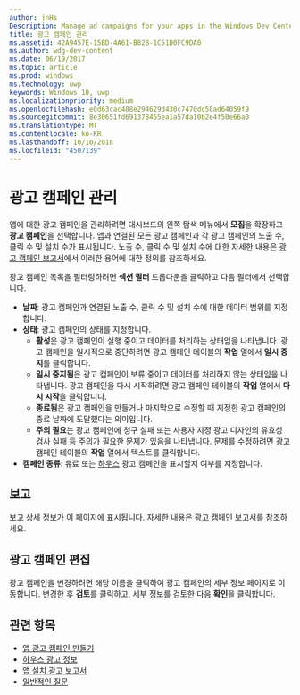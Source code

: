 ```yaml
---
author: jnHs
Description: Manage ad campaigns for your apps in the Windows Dev Center dashboard.
title: 광고 캠페인 관리
ms.assetid: 42A9457E-15BD-4A61-B828-1C51D0FC9DA0
ms.author: wdg-dev-content
ms.date: 06/19/2017
ms.topic: article
ms.prod: windows
ms.technology: uwp
keywords: Windows 10, uwp
ms.localizationpriority: medium
ms.openlocfilehash: e0d63cac488e294629d430c7470dc58ad64059f9
ms.sourcegitcommit: 8e30651fd691378455ea1a57da10b2e4f50e66a0
ms.translationtype: MT
ms.contentlocale: ko-KR
ms.lasthandoff: 10/10/2018
ms.locfileid: "4507139"
---
```

# <a name="manage-your-ad-campaign"></a>광고 캠페인 관리


앱에 대한 광고 캠페인을 관리하려면 대시보드의 왼쪽 탐색 메뉴에서 **모집**을 확장하고 **광고 캠페인**을 선택합니다. 앱과 연결된 모든 광고 캠페인과 각 광고 캠페인의 노출 수, 클릭 수 및 설치 수가 표시됩니다. 노출 수, 클릭 수 및 설치 수에 대한 자세한 내용은 [광고 캠페인 보고서](promote-your-app-report.md)에서 이러한 용어에 대한 정의를 참조하세요.

광고 캠페인 목록을 필터링하려면 **섹션 필터** 드롭다운을 클릭하고 다음 필터에서 선택합니다.

-   **날짜**: 광고 캠페인과 연결된 노출 수, 클릭 수 및 설치 수에 대한 데이터 범위를 지정합니다.
-   **상태**: 광고 캠페인의 상태를 지정합니다.
    -   **활성**은 광고 캠페인이 실행 중이고 데이터를 처리하는 상태임을 나타냅니다. 광고 캠페인을 일시적으로 중단하려면 광고 캠페인 테이블의 **작업** 열에서 **일시 중지**를 클릭합니다.
    -   **일시 중지됨**은 광고 캠페인이 보류 중이고 데이터를 처리하지 않는 상태임을 나타냅니다. 광고 캠페인을 다시 시작하려면 광고 캠페인 테이블의 **작업** 열에서 **다시 시작**을 클릭합니다.
    -   **종료됨**은 광고 캠페인을 만들거나 마지막으로 수정할 때 지정한 광고 캠페인의 종료 날짜에 도달했다는 의미입니다.
    -   **주의 필요**는 광고 캠페인에 청구 실패 또는 사용자 지정 광고 디자인의 유효성 검사 실패 등 주의가 필요한 문제가 있음을 나타냅니다. 문제를 수정하려면 광고 캠페인 테이블의 **작업** 열에서 텍스트를 클릭합니다.
-   **캠페인 종류**: 유료 또는 [하우스](about-house-ads.md) 광고 캠페인을 표시할지 여부를 지정합니다.

## <a name="reporting"></a>보고


보고 상세 정보가 이 페이지에 표시됩니다. 자세한 내용은 [광고 캠페인 보고서](promote-your-app-report.md)를 참조하세요.


## <a name="edit-an-ad-campaign"></a>광고 캠페인 편집

광고 캠페인을 변경하려면 해당 이름을 클릭하여 광고 캠페인의 세부 정보 페이지로 이동합니다. 변경한 후 **검토**를 클릭하고, 세부 정보를 검토한 다음 **확인**을 클릭합니다.


## <a name="related-topics"></a>관련 항목


* [앱 광고 캠페인 만들기](create-an-ad-campaign-for-your-app.md)
* [하우스 광고 정보](about-house-ads.md)
* [앱 설치 광고 보고서](app-install-ads-reports.md)
* [일반적인 질문](common-questions.md)
 

 




